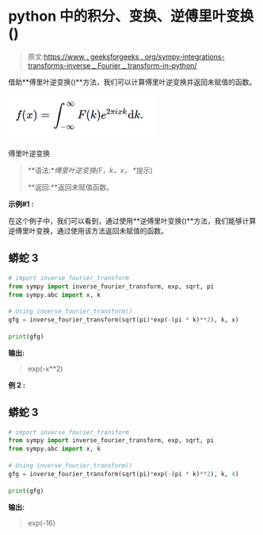 # python 中的积分、变换、逆傅里叶变换()

> 原文:[https://www . geeksforgeeks . org/sympy-integrations-transforms-inverse _ Fourier _ transform-in-python/](https://www.geeksforgeeks.org/sympy-integrals-transforms-inverse_fourier_transform-in-python/)

借助**傅里叶逆变换()**方法，我们可以计算傅里叶逆变换并返回未赋值的函数。

![](img/01add6178d7592ab1a5d99c775a66f3f.png)

傅里叶逆变换

> **语法:**傅里叶逆变换(F，k，x，* *提示)
> 
> **返回:**返回未赋值函数。

**示例#1 :**

在这个例子中，我们可以看到，通过使用**逆傅里叶变换()**方法，我们能够计算逆傅里叶变换，通过使用该方法返回未赋值的函数。

## 蟒蛇 3

```py
# import inverse_fourier_transform
from sympy import inverse_fourier_transform, exp, sqrt, pi
from sympy.abc import x, k

# Using inverse_fourier_transform()
gfg = inverse_fourier_transform(sqrt(pi)*exp(-(pi * k)**2), k, x)

print(gfg)
```

**输出:**

> exp(-x**2)

**例 2 :**

## 蟒蛇 3

```py
# import inverse_fourier_transform
from sympy import inverse_fourier_transform, exp, sqrt, pi
from sympy.abc import x, k

# Using inverse_fourier_transform()
gfg = inverse_fourier_transform(sqrt(pi)*exp(-(pi * k)**2), k, 4)

print(gfg)
```

**输出:**

> exp(-16)